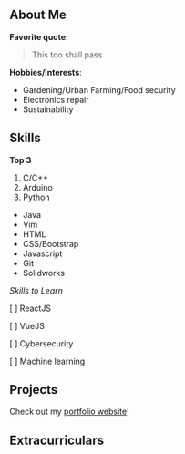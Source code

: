 ## About Me

**Favorite quote**: 
>This too shall pass

**Hobbies/Interests**:
  * Gardening/Urban Farming/Food security
  * Electronics repair
  * Sustainability


## Skills

**Top 3**
1. C/C++	
2. Arduino
3. Python

* Java
* Vim
* HTML
* CSS/Bootstrap
* Javascript
* Git
* Solidworks

*Skills to Learn*

[ ] ReactJS

[ ] VueJS

[ ] Cybersecurity

[ ] Machine learning


## Projects
Check out my [portfolio website](https://lizard-lightning-slayer.glitch.me/FinalProject/)!


## Extracurriculars


